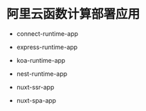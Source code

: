 
# 阿里云函数计算部署应用

- connect-runtime-app

- express-runtime-app

- koa-runtime-app

- nest-runtime-app

- nuxt-ssr-app
- nuxt-spa-app
